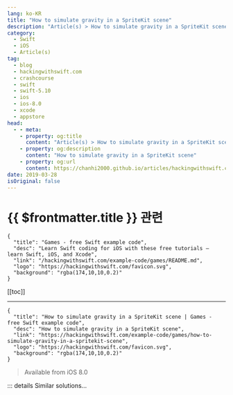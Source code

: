 ```yaml
---
lang: ko-KR
title: "How to simulate gravity in a SpriteKit scene"
description: "Article(s) > How to simulate gravity in a SpriteKit scene"
category:
  - Swift
  - iOS
  - Article(s)
tag: 
  - blog
  - hackingwithswift.com
  - crashcourse
  - swift
  - swift-5.10
  - ios
  - ios-8.0
  - xcode
  - appstore
head:
  - - meta:
    - property: og:title
      content: "Article(s) > How to simulate gravity in a SpriteKit scene"
    - property: og:description
      content: "How to simulate gravity in a SpriteKit scene"
    - property: og:url
      content: https://chanhi2000.github.io/articles/hackingwithswift.com/example-code/games/how-to-simulate-gravity-in-a-spritekit-scene.html
date: 2019-03-28
isOriginal: false
---
```


# {{ $frontmatter.title }} 관련

```component VPCard
{
  "title": "Games - free Swift example code",
  "desc": "Learn Swift coding for iOS with these free tutorials – learn Swift, iOS, and Xcode",
  "link": "/hackingwithswift.com/example-code/games/README.md",
  "logo": "https://hackingwithswift.com/favicon.svg",
  "background": "rgba(174,10,10,0.2)"
}
```

[[toc]]

---

```component VPCard
{
  "title": "How to simulate gravity in a SpriteKit scene | Games - free Swift example code",
  "desc": "How to simulate gravity in a SpriteKit scene",
  "link": "https://hackingwithswift.com/example-code/games/how-to-simulate-gravity-in-a-spritekit-scene",
  "logo": "https://hackingwithswift.com/favicon.svg",
  "background": "rgba(174,10,10,0.2)"
}
```

> Available from iOS 8.0

<!-- TODO: 작성 -->

<!-- 
Once you’ve given all your SpriteKit nodes physics bodies, you might want to add some simulated gravity so they fall to the ground over time. This technique is also useful if you want to simulate wind (think of it like horizontal gravity), or even for making the user tilt their device to make nodes fall in different directions.

Gravity for your scene is configured using the `physicsWorld.gravity` property. By default it’s set to a value equal to Earth’s gravity of 9.8 meters per second, but you can change that however you want. For example, you might want to simulate someone walking on the moon where gravity is 1.62 meters per second:

```swift
physicsWorld.gravity = CGVector(dx: 0, dy: -1.62)
```

Alternatively you can disable gravity entirely by using a zero vector:

```swift
physicsWorld.gravity = .zero
```

These changes don’t need to be permanent – you could disable gravity when the player picks up an anti-grav belt, then re-enable it after 30 seconds.

-->

::: details Similar solutions…

<!--
/example-code/games/how-to-debug-physics-in-a-spritekit-scene-using-showsphysics">How to debug physics in a SpriteKit scene using showsPhysics 
/quick-start/swiftui/how-to-integrate-spritekit-using-spriteview">How to integrate SpriteKit using SpriteView 
/example-code/games/how-to-create-a-spritekit-texture-atlas-in-xcode">How to create a SpriteKit texture atlas in Xcode 
/example-code/uikit/how-to-create-live-playgrounds-in-xcode">How to create live playgrounds in Xcode 
/example-code/games/how-to-stop-an-skphysicsbody-responding-to-physics-using-its-dynamic-property">How to stop an SKPhysicsBody responding to physics using its dynamic property</a>
-->

